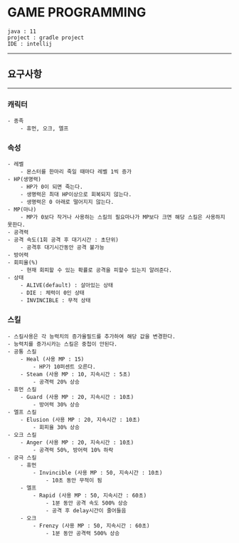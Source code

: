 # GAME PROGRAMMING

```text
java : 11
project : gradle project
IDE : intellij
```
---

## 요구사항

---
### 캐릭터
    - 종족
        - 휴먼, 오크, 엘프

### 속성
    - 레벨
        - 몬스터를 한마리 죽일 때마다 레벨 1씩 증가 
    - HP(생명력)
        - HP가 0이 되면 죽는다.
        - 생명력은 최대 HP이상으로 회복되지 않는다.
        - 생명력은 0 아래로 떨어지지 않는다.
    - MP(마나)
        - MP가 0보다 작거나 사용하는 스킬의 필요마나가 MP보다 크면 해당 스킬은 사용하지 못한다.
    - 공격력
    - 공격 속도(1회 공격 후 대기시간 : 초단위)
        - 공격후 대기시간동안 공격 불가능
    - 방어력
    - 회피율(%)
        - 현재 회피할 수 있는 확률로 공격을 피할수 있는지 알려준다.
    - 상태
        - ALIVE(default) : 살아있는 상태
        - DIE : 체력이 0인 상태
        - INVINCIBLE : 무적 상태

### 스킬
    - 스킬사용은 각 능력치의 증가율필드를 추가하여 해당 값을 변경한다.
    - 능력치를 증가시카는 스킬은 중첩이 안된다.
    - 공통 스킬
        - Heal (사용 MP : 15)
            - HP가 10퍼센트 오른다.
        - Steam (사용 MP : 10, 지속시간 : 5초)
            - 공격력 20% 상승
    - 휴먼 스킬
        - Guard (사용 MP : 20, 지속시간 : 10초)
            - 방어력 30% 상승
    - 엘프 스킬
        - Elusion (사용 MP : 20, 지속시간 : 10초)
            - 회피율 30% 상승
    - 오크 스킬
        - Anger (사용 MP : 20, 지속시간 : 10초)
            - 공격력 50%, 방어력 10% 하락
    - 궁극 스킬
        - 휴먼
            - Invincible (사용 MP : 50, 지속시간 : 10초)
                - 10초 동안 무적이 됨
        - 엘프
            - Rapid (사용 MP : 50, 지속시간 : 60초)
                - 1분 동안 공격 속도 500% 상승
                - 공격 후 delay시간이 줄어들음
        - 오크
            - Frenzy (사용 MP : 50, 지속시간 : 60초)
                - 1분 동안 공격력 500% 상승
